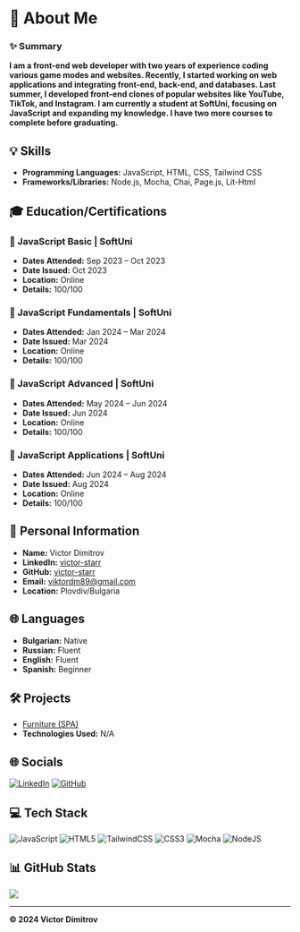 # 💫 About Me

### ✨ Summary
**I am a front-end web developer with two years of experience coding various game modes and websites. Recently, I started working on web applications and integrating front-end, back-end, and databases. Last summer, I developed front-end clones of popular websites like YouTube, TikTok, and Instagram. I am currently a student at SoftUni, focusing on JavaScript and expanding my knowledge. I have two more courses to complete before graduating.**

## 💡 Skills
- **Programming Languages:** JavaScript, HTML, CSS, Tailwind CSS
- **Frameworks/Libraries:** Node.js, Mocha, Chai, Page.js, Lit-Html

## 🎓 Education/Certifications
### 📂 JavaScript Basic | SoftUni
- **Dates Attended:** Sep 2023 – Oct 2023
- **Date Issued:** Oct 2023
- **Location:** Online
- **Details:** 100/100

### 📂 JavaScript Fundamentals | SoftUni
- **Dates Attended:** Jan 2024 – Mar 2024
- **Date Issued:** Mar 2024
- **Location:** Online
- **Details:** 100/100

### 📂 JavaScript Advanced | SoftUni
- **Dates Attended:** May 2024 – Jun 2024
- **Date Issued:** Jun 2024
- **Location:** Online
- **Details:** 100/100

### 📂 JavaScript Applications | SoftUni
- **Dates Attended:** Jun 2024 – Aug 2024
- **Date Issued:** Aug 2024
- **Location:** Online
- **Details:** 100/100

## 📝 Personal Information
- **Name:** Victor Dimitrov
- **LinkedIn:** [victor-starr](https://linkedin.com/in/victor-starr)
- **GitHub:** [victor-starr](https://github.com/victor-starr)
- **Email:** viktordm89@gmail.com
- **Location:** Plovdiv/Bulgaria

## 🌐 Languages
- **Bulgarian:** Native
- **Russian:** Fluent
- **English:** Fluent
- **Spanish:** Beginner

## 🛠️ Projects

- [Furniture (SPA)](https://github.com/Victor-starr/Furniture)
- **Technologies Used:** N/A


## 🌐 Socials

[![LinkedIn](https://img.shields.io/badge/linkedin-%230077B5.svg?style=for-the-badge&logo=linkedin&logoColor=white)](https://www.linkedin.com/in/victor-starr/)
[![GitHub](https://img.shields.io/badge/github-%23121011.svg?style=for-the-badge&logo=github&logoColor=white)](https://github.com/victor-starr)

## 💻 Tech Stack

![JavaScript](https://img.shields.io/badge/javascript-%23323330.svg?style=for-the-badge&logo=javascript&logoColor=%23F7DF1E)
![HTML5](https://img.shields.io/badge/html5-%23E34F26.svg?style=for-the-badge&logo=html5&logoColor=white)
![TailwindCSS](https://img.shields.io/badge/tailwindcss-%2338B2AC.svg?style=for-the-badge&logo=tailwind-css&logoColor=white)
![CSS3](https://img.shields.io/badge/css3-%231572B6.svg?style=for-the-badge&logo=css3&logoColor=white)
![Mocha](https://img.shields.io/badge/-mocha-%238D6748?style=for-the-badge&logo=mocha&logoColor=white)
![NodeJS](https://img.shields.io/badge/node.js-6DA55F?style=for-the-badge&logo=node.js&logoColor=white)

## 📊 GitHub Stats

![](https://github-readme-stats.vercel.app/api/top-langs/?username=Victor-starr&theme=dark&hide_border=false&include_all_commits=false&count_private=false&layout=compact)

---

**© 2024 Victor Dimitrov**
